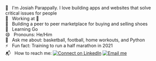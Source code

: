 🐲   &nbsp; I'm Josiah Parappally. I love building apps and websites that solve critical issues for people <br>
💼   &nbsp; Working at  <br>
🔭   &nbsp; Building a peer to peer marketplace for buying and selling shoes <br>
🌱   &nbsp; Learning Go <br>
😄   &nbsp; Pronouns: He/Him <br>
💬   &nbsp; Ask me about: basketball, football, home workouts, and Python <br>
⚡   &nbsp; Fun fact: Training to run a half marathon in 2021 <br>
📬   &nbsp; How to reach me: 
[![Connect on LinkedIn](https://img.shields.io/badge/--linkedin?label=LinkedIn&logo=LinkedIn&style=social)](https://www.linkedin.com/in/parappally/)
[![Email me](https://img.shields.io/badge/--gmail?label=Gmail&logo=Gmail&style=social)](mailto:josiahparappally@gmail.com)
